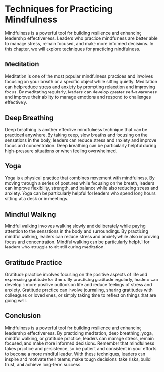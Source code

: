 Techniques for Practicing Mindfulness
========================================================================

Mindfulness is a powerful tool for building resilience and enhancing leadership effectiveness. Leaders who practice mindfulness are better able to manage stress, remain focused, and make more informed decisions. In this chapter, we will explore techniques for practicing mindfulness.

Meditation
----------

Meditation is one of the most popular mindfulness practices and involves focusing on your breath or a specific object while sitting quietly. Meditation can help reduce stress and anxiety by promoting relaxation and improving focus. By meditating regularly, leaders can develop greater self-awareness and improve their ability to manage emotions and respond to challenges effectively.

Deep Breathing
--------------

Deep breathing is another effective mindfulness technique that can be practiced anywhere. By taking deep, slow breaths and focusing on the sensations in the body, leaders can reduce stress and anxiety and improve focus and concentration. Deep breathing can be particularly helpful during high-pressure situations or when feeling overwhelmed.

Yoga
----

Yoga is a physical practice that combines movement with mindfulness. By moving through a series of postures while focusing on the breath, leaders can improve flexibility, strength, and balance while also reducing stress and anxiety. Yoga can be particularly helpful for leaders who spend long hours sitting at a desk or in meetings.

Mindful Walking
---------------

Mindful walking involves walking slowly and deliberately while paying attention to the sensations in the body and surroundings. By practicing mindful walking, leaders can reduce stress and anxiety while also improving focus and concentration. Mindful walking can be particularly helpful for leaders who struggle to sit still during meditation.

Gratitude Practice
------------------

Gratitude practice involves focusing on the positive aspects of life and expressing gratitude for them. By practicing gratitude regularly, leaders can develop a more positive outlook on life and reduce feelings of stress and anxiety. Gratitude practice can involve journaling, sharing gratitudes with colleagues or loved ones, or simply taking time to reflect on things that are going well.

Conclusion
----------

Mindfulness is a powerful tool for building resilience and enhancing leadership effectiveness. By practicing meditation, deep breathing, yoga, mindful walking, or gratitude practice, leaders can manage stress, remain focused, and make more informed decisions. Remember that mindfulness takes practice and persistence, so be patient and consistent in your efforts to become a more mindful leader. With these techniques, leaders can inspire and motivate their teams, make tough decisions, take risks, build trust, and achieve long-term success.
